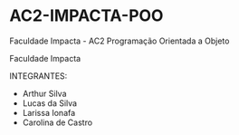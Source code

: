 # AC2-IMPACTA-POO
Faculdade Impacta - AC2 Programação Orientada a Objeto

Faculdade Impacta

INTEGRANTES:
- Arthur Silva
- Lucas da Silva
- Larissa Ionafa
- Carolina de Castro
